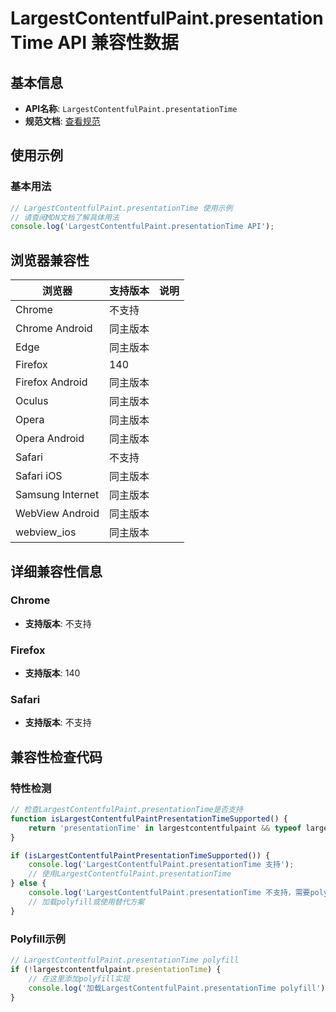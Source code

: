 # LargestContentfulPaint.presentationTime API 兼容性数据

## 基本信息

- **API名称**: `LargestContentfulPaint.presentationTime`
- **规范文档**: [查看规范](https://w3c.github.io/paint-timing/#dom-painttimingmixin-presentationtime)

## 使用示例

### 基本用法

```javascript
// LargestContentfulPaint.presentationTime 使用示例
// 请查阅MDN文档了解具体用法
console.log('LargestContentfulPaint.presentationTime API');
```

## 浏览器兼容性

| 浏览器 | 支持版本 | 说明 |
|--------|----------|------|
| Chrome | 不支持 |  |
| Chrome Android | 同主版本 |  |
| Edge | 同主版本 |  |
| Firefox | 140 |  |
| Firefox Android | 同主版本 |  |
| Oculus | 同主版本 |  |
| Opera | 同主版本 |  |
| Opera Android | 同主版本 |  |
| Safari | 不支持 |  |
| Safari iOS | 同主版本 |  |
| Samsung Internet | 同主版本 |  |
| WebView Android | 同主版本 |  |
| webview_ios | 同主版本 |  |

## 详细兼容性信息

### Chrome

- **支持版本**: 不支持

### Firefox

- **支持版本**: 140

### Safari

- **支持版本**: 不支持

## 兼容性检查代码

### 特性检测

```javascript
// 检查LargestContentfulPaint.presentationTime是否支持
function isLargestContentfulPaintPresentationTimeSupported() {
    return 'presentationTime' in largestcontentfulpaint && typeof largestcontentfulpaint.presentationTime === 'function';
}

if (isLargestContentfulPaintPresentationTimeSupported()) {
    console.log('LargestContentfulPaint.presentationTime 支持');
    // 使用LargestContentfulPaint.presentationTime
} else {
    console.log('LargestContentfulPaint.presentationTime 不支持，需要polyfill');
    // 加载polyfill或使用替代方案
}
```

### Polyfill示例

```javascript
// LargestContentfulPaint.presentationTime polyfill
if (!largestcontentfulpaint.presentationTime) {
    // 在这里添加polyfill实现
    console.log('加载LargestContentfulPaint.presentationTime polyfill');
}
```

